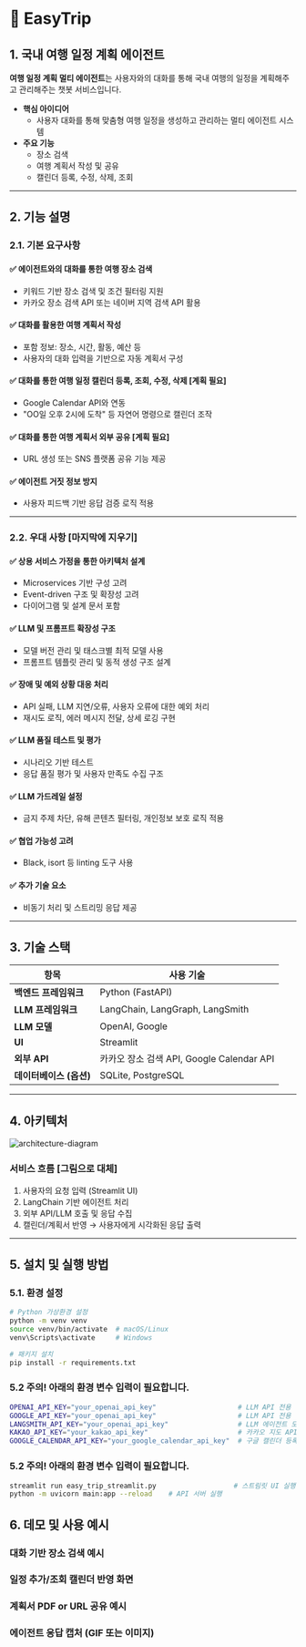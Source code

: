 # 🚀 EasyTrip

## 1. 국내 여행 일정 계획 에이전트

**여행 일정 계획 멀티 에이전트**는 사용자와의 대화를 통해 국내 여행의 일정을 계획해주고 관리해주는 챗봇 서비스입니다.

- **핵심 아이디어**
  - 사용자 대화를 통해 맞춤형 여행 일정을 생성하고 관리하는 멀티 에이전트 시스템
- **주요 기능** 
  - 장소 검색
  - 여행 계획서 작성 및 공유
  - 캘린더 등록, 수정, 삭제, 조회

---

## 2. 기능 설명

### 2.1. 기본 요구사항

#### ✅ 에이전트와의 대화를 통한 여행 장소 검색
- 키워드 기반 장소 검색 및 조건 필터링 지원
- 카카오 장소 검색 API 또는 네이버 지역 검색 API 활용

#### ✅ 대화를 활용한 여행 계획서 작성 
- 포함 정보: 장소, 시간, 활동, 예산 등
- 사용자의 대화 입력을 기반으로 자동 계획서 구성

#### ✅ 대화를 통한 여행 일정 캘린더 등록, 조회, 수정, 삭제 [계획 필요]
- Google Calendar API와 연동
- "OO일 오후 2시에 도착" 등 자연어 명령으로 캘린더 조작

#### ✅ 대화를 통한 여행 계획서 외부 공유 [계획 필요]
- URL 생성 또는 SNS 플랫폼 공유 기능 제공

#### ✅ 에이전트 거짓 정보 방지
- 사용자 피드백 기반 응답 검증 로직 적용

---

### 2.2. 우대 사항 [마지막에 지우기]

#### ✅ 상용 서비스 가정을 통한 아키텍처 설계
- Microservices 기반 구성 고려
- Event-driven 구조 및 확장성 고려
- 다이어그램 및 설계 문서 포함

#### ✅ LLM 및 프롬프트 확장성 구조
- 모델 버전 관리 및 태스크별 최적 모델 사용
- 프롬프트 템플릿 관리 및 동적 생성 구조 설계

#### ✅ 장애 및 예외 상황 대응 처리
- API 실패, LLM 지연/오류, 사용자 오류에 대한 예외 처리
- 재시도 로직, 에러 메시지 전달, 상세 로깅 구현

#### ✅ LLM 품질 테스트 및 평가
- 시나리오 기반 테스트
- 응답 품질 평가 및 사용자 만족도 수집 구조

#### ✅ LLM 가드레일 설정
- 금지 주제 차단, 유해 콘텐츠 필터링, 개인정보 보호 로직 적용

#### ✅ 협업 가능성 고려
- Black, isort 등 linting 도구 사용

#### ✅ 추가 기술 요소
- 비동기 처리 및 스트리밍 응답 제공

---

## 3. 기술 스택

| 항목          | 사용 기술                              |
|-------------|------------------------------------|
| **백엔드 프레임워크** | Python (FastAPI)                   |
| **LLM 프레임워크** | LangChain, LangGraph, LangSmith    |
| **LLM 모델**  | OpenAI, Google                     |
| **UI**      | Streamlit                          |
| **외부 API**  | 카카오 장소 검색 API, Google Calendar API |
| **데이터베이스 (옵션)** | SQLite, PostgreSQL                 |

---

## 4. 아키텍처

![architecture-diagram](./resources/images/architecture.png) <!-- 실제 다이어그램 파일로 대체 -->


### 서비스 흐름 [그림으로 대체]
1. 사용자의 요청 입력 (Streamlit UI)
2. LangChain 기반 에이전트 처리
3. 외부 API/LLM 호출 및 응답 수집
4. 캘린더/계획서 반영 → 사용자에게 시각화된 응답 출력

---

## 5. 설치 및 실행 방법

### 5.1. 환경 설정

```bash
# Python 가상환경 설정
python -m venv venv
source venv/bin/activate  # macOS/Linux
venv\Scripts\activate     # Windows

# 패키지 설치
pip install -r requirements.txt
```

### 5.2 주의! 아래의 환경 변수 입력이 필요합니다.
```bash
OPENAI_API_KEY="your_openai_api_key"                    # LLM API 전용
GOOGLE_API_KEY="your_openai_api_key"                    # LLM API 전용
LANGSMITH_API_KEY="your_openai_api_key"                 # LLM 에이전트 모니터링 및 추적용
KAKAO_API_KEY="your_kakao_api_key"                      # 카카오 지도 API 호출용
GOOGLE_CALENDAR_API_KEY="your_google_calendar_api_key"  # 구글 캘린더 등록 전용
```

### 5.2 주의! 아래의 환경 변수 입력이 필요합니다.
```bash
streamlit run easy_trip_streamlit.py                   # 스트림릿 UI 실행
python -m uvicorn main:app --reload    # API 서버 실행
```

## 6. 데모 및 사용 예시

### 대화 기반 장소 검색 예시

### 일정 추가/조회 캘린더 반영 화면

### 계획서 PDF or URL 공유 예시

### 에이전트 응답 캡처 (GIF 또는 이미지)
